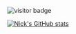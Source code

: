 ![visitor badge](https://visitor-badge.glitch.me/badge?page_id=sohnnick.visitor-badge)


[![Nick's GitHub stats](https://github-readme-stats.vercel.app/api?username=sohnnick)](https://github.com/anuraghazra/github-readme-stats)
